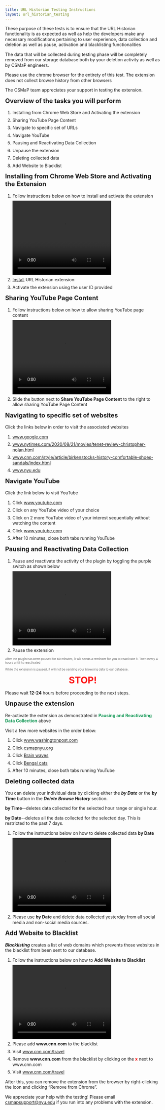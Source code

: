 ```yaml
---
title: URL Historian Testing Instructions
layout: url_historian_testing
---
```

<html>
	<head>
	 	<style> 
		 	h1, h2, h3, h4, p, li { 
				line-height: 1.25;
				font-size:	20px;
				margin-top: 0.5em;
			}
			p,ol,li,video {
				margin-top: 0.5em;
				font-size: 14px ;
			}
			.blink-two {
		        animation: blinker-two 1.5s linear infinite;
		      }
		    @keyframes blinker-two {
		        100% {
		          opacity: 0;
		        }
		      }
		</style>
	</head>
	<body>
		<p>These purpose of these tests is to ensure that the URL Historian functionality is as expected as well as help the developers make any necessary modifications pertaining to user experience, data collection and deletion as well as pause, activation and blacklisting functionalities</p>
		<p>The data that will be collected during testing phase will be completely removed from our storage database both by your deletion activity as well as by CSMaP engineers. </p>
		<p>Please use the chrome browser for the entirety of this test. The extension does not collect browse history from other browsers</p>
		<p>The CSMaP team appreciates your support in testing the extension.</p>
		<div>
			<h2> Overview of the tasks you will perform </h2>
				<ol>
					<li> Installing from Chrome Web Store and Activating the extension</li>
					<li> Sharing YouTube Page Content</li>
					<li> Navigate to specific set of URLs</li>
					<li> Navigate YouTube</li>
					<li> Pausing and Reactivating Data Collection</li>
		            <li> Unpause the extension</li>
					<li> Deleting collected data</li>
					<li> Add Website to Blacklist</li>
				</ol>
		</div>
		<div>
			<h2>Installing from Chrome Web Store and Activating the Extension</h2>
			<ol>
				<li>Follow instructions below on how to install and activate the extension</li>
					<video width="320" height="240" controls>
			  		<source src="videos/uh_new/uh_install_activate.mp4" type="video/mp4"></video>
			  <li><a href="https://chrome.google.com/webstore/detail/url-historian/imdfbahhoamgbblienjdoeafphlngdim/related?hl=en" target="_blank" rel="noopener noreferrer">Install</a> URL Historian extension </li>
			  <li> Activate the extension using the user ID provided</li>
			 </ol>
		</div> 
		<div>
			<h2>Sharing YouTube Page Content</h2>
			<ol>
				<li>Follow instructions below on how to allow sharing YouTube page content</li>
					<video width="320" height="240" controls>
			  		<source src="videos/uh_new/uh_yt_share.mp4" type="video/mp4"></video>
			  <li> Slide the button next to <b>Share YouTube Page Content</b> to the right to allow sharing YouTube Page Content</li>
			 </ol>
		</div> 
		<div>
			<h2> Navigating to specific set of websites</h2>
			<p> Click the links below in order to visit the associated websites</p>
			<ol>
				<li><a href="https://www.google.com" target="_blank" rel="noopener noreferrer">www.google.com</a></li>
				<li><a href="https://www.nytimes.com/2020/08/21/movies/tenet-review-christopher-nolan.html" target="_blank" rel="noopener noreferrer">www.nytimes.com/2020/08/21/movies/tenet-review-christopher-nolan.html</a></li>
				<li><a href="https://www.cnn.com/style/article/birkenstocks-history-comfortable-shoes-sandals/index.html" target="_blank" rel="noopener noreferrer">www.cnn.com/style/article/birkenstocks-history-comfortable-shoes-sandals/index.html</a></li>
				<li><a href="https://www.nyu.edu" target="_blank" rel="noopener noreferrer">www.nyu.edu</a></li>
			</ol>
		</div>
		<div>
			<h2> Navigate YouTube</h2>
			<p> Click the link below to visit YouTube</p>
			<ol>
				<li>Click <a href="https://www.youtube.com" target="_blank" rel="noopener noreferrer">www.youtube.com</a></li>
				<li>Click on any YouTube video of your choice </li>
				<li>Click on 2 more YouTube video of your interest sequentially without watching the content</li>
				<li>Click <a href="https://www.youtube.com" target="_blank" rel="noopener noreferrer">www.youtube.com</a></li>
				<li>After 10 minutes, close both tabs running YouTube</li>
			</ol>
		</div>
		<div>
			<h2>Pausing and Reactivating Data Collection</h2>
			<ol>
				<li>Pause and reactivate the activity of the plugin by toggling the purple switch as shown below</li>
				<video width="320" height="240" controls>
			  		<source src="videos/uh_new/pause_activate.mp4" type="video/mp4">
			  	</video>
			  	<li>Pause the extension</li>
			</ol>
			<p style="font-size: 0.6rem; color: #686868" >After the plugin has been paused for 60 minutes, it will sends a reminder for you to reactivate it. Then every 4 hours until its reactivated</p>
			<p style="font-size: 0.6rem; color: #686868">While the extension is paused, it will not be sending your browsing data to our database.</p>
		</div>
		<div>
			<h1 class="blink-two" ><center><strong style="font-size: 30px; color: #FF0000">STOP!</strong></center></h1> 
			<p>Please wait <strong>12-24</strong> hours before proceeding to the next steps.</p> 
		</div>
		<div>
			<h2>Unpause the extension</h2>
			<p>Re-activate the extension as demonstrated in <strong style="color: #159957"> Pausing and Reactivating Data Collection</strong> above</p>
			<p>Visit a few more websites in the order below:</p>
			<ol>
				<li>Click <a href="https://www.washingtonpost.com/entertainment/music/qanda-with-yo-yo-ma-how-music-can-be-like-touch-during-these-socially-distant-times/2020/08/13/9725a22c-db07-11ea-8051-d5f887d73381_story.html" target="_blank" rel="noopener noreferrer">www.washingtonpost.com</a></li>
				<li>Click <a href="https://csmapnyu.org/" target="_blank" rel="noopener noreferrer">csmapnyu.org</a></li>
				<li>Click <a href="https://www.youtube.com/watch?v=gvpuOBezW0w" target="_blank" rel="noopener noreferrer">Brain waves</a></li>
				<li>Click <a href="https://www.youtube.com/watch?v=FVGhzxzx88M" target="_blank" rel="noopener noreferrer">Bengal cats</a></li>
				<li>After 10 minutes, close both tabs running YouTube</li>
			</ol>
		</div>
		<div>
			<h2>Deleting collected data</h2>
			<p> You can delete your individual data by clicking either the <strong><em>by Date</em></strong> or the <strong>by Time</strong> button in the <strong><em>Delete Browse History</em></strong> section.</p>
			<p><strong>by Time</strong>--deletes data collected for the selected hour range or single hour.</p>
			<p><strong>by Date</strong>--deletes all the data collected for the selected day. This is restricted to the past 7 days.</p>
			<ol>
				<li>Follow the instructions below on how to delete collected data <strong>by Date</strong></li>
				<video width="320" height="240" controls><source src="videos/uh_new/uh_delbydate.mp4" type="video/mp4"></video>
				<li>Please use <strong>by Date</strong> and delete data collected yesterday from all social media and non-social media sources.</li>
			</ol>
		</div>
		<div>
			<h2>Add Website to Blacklist</h2>
			<p> <strong><em>Blacklisting</em></strong> creates a list of web domains which prevents those websites in the blacklist from been sent to our database.</p>
			<ol>
				<li>Follow the instructions below on how to <strong>Add Website to Blacklist</strong></li>
				<video width="320" height="240" controls><source src="videos/uh_new/uh_blacklist.mp4" type="video/mp4"></video>
			  	<li>Please add <strong>www.cnn.com</strong> to the blacklist</li>
				<li>Visit <a href="https://www.cnn.com/travel/destinations/colorado" target="_blank" rel="noopener noreferrer">www.cnn.com/travel</a></li>
				<li>Remove <strong>www.cnn.com</strong> from the blacklist by clicking on the <strong style="color: #FF0000 ">x</strong> next to www.cnn.com</li>
				<li>Visit <a href="https://www.cnn.com/travel/destinations/colorado" target="_blank" rel="noopener noreferrer">www.cnn.com/travel</a></li>
			</ol>
		</div>
		<p>After this, you can remove the extension from the browser by right-clicking the icon and clicking “Remove from Chrome”.</p>
		<p>We appreciate your help with the testing! Please email <a href="csmapsupport@nyu.edu">csmapsupport@nyu.edu</a> if you run into any problems with the extension.</p>
	</body>
</html>